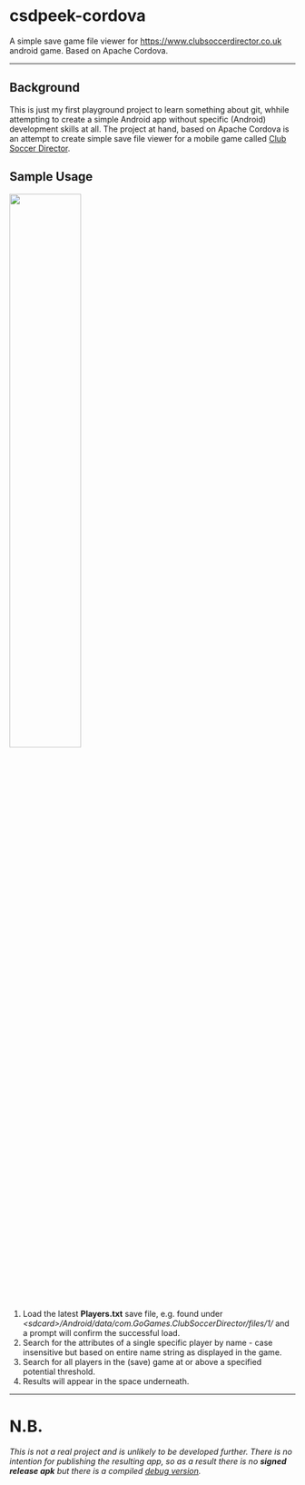 # csdpeek-cordova
A simple save game file viewer for https://www.clubsoccerdirector.co.uk android game. Based on Apache Cordova.

---
## Background
This is just my first playground project to learn something about git, whhile attempting to create a simple Android app without specific (Android) development skills at all. The project at hand, based on Apache Cordova is an attempt to create simple save file viewer for a mobile game called [Club Soccer Director](https://www.clubsoccerdirector.co.uk).

## Sample Usage
<img src="https://user-images.githubusercontent.com/30338162/36775689-bc38ef2c-1c6b-11e8-94a6-36f1540fc61c.jpg" data-canonical-src="https://user-images.githubusercontent.com/30338162/36775689-bc38ef2c-1c6b-11e8-94a6-36f1540fc61c.jpg" width="50%" height="50%" />

1. Load the latest **Players.txt** save file, e.g. found under *\<sdcard\>/Android/data/com.GoGames.ClubSoccerDirector/files/1/* and a prompt will confirm the successful load.
2. Search for the attributes of a single specific player by name - case insensitive but based on entire name string as displayed in the game.
3. Search for all players in the (save) game at or above a specified potential threshold.
4. Results will appear in the space underneath.

---
# N.B.
*This is not a real project and is unlikely to be developed further. There is no intention for publishing the resulting app, so as a result there is no **signed release apk** but there is a compiled [debug version](../blob/master/platforms/android/app/build/outputs/apk/debug/).*

